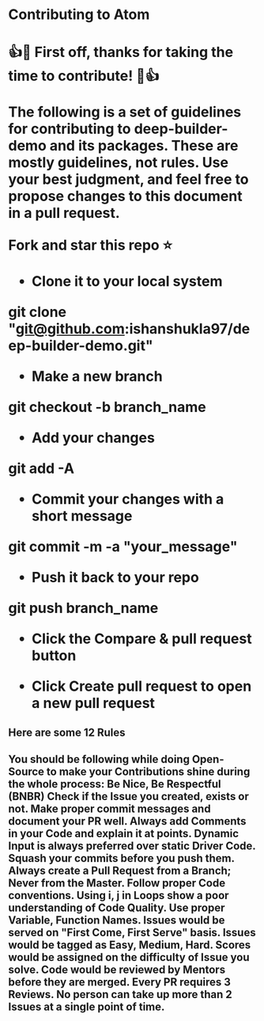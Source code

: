 <h1>Contributing to Atom<h1>
👍🎉 First off, thanks for taking the time to contribute! 🎉👍

The following is a set of guidelines for contributing to deep-builder-demo and its packages. 
These are mostly guidelines, not rules. Use your best judgment, and feel free to propose changes to this document in a pull request.

Fork and star this repo ⭐

* Clone it to your local system

git clone "git@github.com:ishanshukla97/deep-builder-demo.git"

* Make a new branch

git checkout -b branch_name

* Add your changes

git add -A

* Commit your changes with a short message

git commit -m -a "your_message"

* Push it back to your repo

git push branch_name

* Click the Compare & pull request button

* Click Create pull request to open a new pull request

<h2>Here are some 12 Rules<h2>

You should be following while doing Open-Source to make your Contributions shine during the whole process:
Be Nice, Be Respectful (BNBR)
Check if the Issue you created, exists or not.
Make proper commit messages and document your PR well.
Always add Comments in your Code and explain it at points.
Dynamic Input is always preferred over static Driver Code.
Squash your commits before you push them.
Always create a Pull Request from a Branch; Never from the Master.
Follow proper Code conventions. Using i, j in Loops show a poor understanding of Code Quality. Use proper Variable, Function Names.
Issues would be served on "First Come, First Serve" basis.
Issues would be tagged as Easy, Medium, Hard. Scores would be assigned on the difficulty of Issue you solve.
Code would be reviewed by Mentors before they are merged. Every PR requires 3 Reviews.
No person can take up more than 2 Issues at a single point of time.
